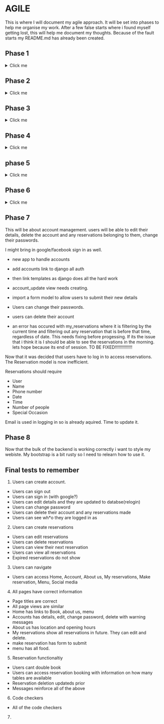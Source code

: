 # AGILE

This is where I will document my agile approach. It will be set into phases to help me organise my work. After a few false starts where i found myself getting lost, this will help me document my thoughts. Because of the fault starts my README.md has already been created. 

## Phase 1

<details>
<summary>Click me</summary>

- Setup repo.
- Create Django project.
- Install basic dependencies and add to requirements.
- Create procfile to deploy to Heroku.
- Create app on Heroku.
- Link GitHub repo to Heroku app.
- Test to deploy working project ASAP.
- Document project creation and deployment.
- Perform design thinking exercise for features to include in project.
- Add user stories to readme.
- Add wireframes to readme.
- Mock up initial database design and document in readme.
- List and link technologies used in readme.
- Learn to use GitHub projects. Create user stories.

Still to do:
- Identify a colour schema to use in the site

![Phase1](docs/agile/phase1.png)

</details>

## Phase 2

<details>
<summary>Click me</summary>

Focus for the next session is to do with setting up templates to have a view of the home page. As well as this I will create my user stories in github projects for Phase 1, phase 2 and my overall User Stories to outline the project. 

- Setup base.html.
- create separate components for site such as head, header, navbar, footer in a subfolder to inject into base.html.
- Setup index page in home app.
- Build navigation.
- Set up styling basics and check with deployed Heroku app.

![Phase2](docs/agile/phase2.png)

With the templates linked, CSS and JS loading in the deployed version its time to make some models. Reservations will be first. 

</details>

## Phase 3

<details>
<summary>Click me</summary>

Focus for Phase 3 is creating a reservations model. I need a form for users to submit their reservations times. This needs to be saved to the database. I would like to create authentication but I need to research this a bit more as my understanding isnt quite where I would like it to be.

- forms needed for reservation submited
- model 
- views
- urls 

Now that I have a form to submit, a database to save the information and the admin panel is styled nicely. We need to add validation to the submittable form.

- Opening hours and 15 minute intervals
- Date that hasnt happened yet
- Number of people capped at 8 
- Phone numnber is a number 

The next step is to make sure that users cant double book. I will have to create a model for tables and connected them to bookings. This will be done at a later phase.

![Phase3](docs/agile/phase3.png)
</details>

## Phase 4

<details>
<summary>Click me</summary>

Now that users can submit a reservation and it is saved to the database. I think navigation around the website will speed up processes. Time to fix the nav bar to include *Home, Make a Reservation, Login, Logout, SignUp, menu, about us.

I havent decided if logging in is actually necessary for this project as users can just get email confirmation of the booking. If users dont need to login then a cancellation/alteration page will be added for users to engage with. This means that the reservations will need a unique code for users to edit their information. 

The navbar has been set up with links to the homepage, make a reservation, about us and menu. Now for the social media icons to be linked to social accounts. 

I have decided to implement a login user function so the navbar will be updated with these once it is done. At this point the social media icons will be implemented into the footer. 

![Phase4](docs/agile/phase4.png)

</details>

## phase 5 

<details>
<summary>Click me</summary>

This will be about user authentication using django AllAuth.

- Install `allauth` package.
- Add allauth to installed applications in settings.py.
- Add login/logout redirects back to index page.
- Perform migrations.
- Adapt navigation bar using Django Templates to to give registered/unregistered site users different menu options
- reservations can only be made by authenticated users. 
- Now the user needs to be linked with any reservation they make. simple edit to reservation model and views.
- This caused problems with the database so changed to sqlite3 adn remigrated.
- now to create users, reservation(That are hopefully linked to users) and create html that shows a logged in users reservations.
- Now to link the my_reservations page into the nav bar for authenticated users.

![Phase5](docs/agile/phase5.png)

Now that users can authories themselves and they are connected to their reservations. Users now need to be able to updated or cancel a reservation if necessary. 

</details>

## Phase 6

<details>
<summary>Click me</summary>

- Logged in users can access their reservations using my_reservations.
- Next to the reservations should be a button called edit that brings them to an edit reservations form.
- Another button called delete reservation should be next to that which removes the reservations entirely.
- Users need access to only their reservations.

After creating the edit form reponse an error was thrown. Apparently i need a modelform to handle the data instead of a normal form as i am accessing the database. modelforms need a meta class. 

- Now that users can edit their reservations they need to be able to delete them.

- Users need to be able to see their reservations in date/time order on their reservation page
This was a simple edit to my_reservations view. I ran into trouble understanding the difference between the models and the variables as i had called them similar things. Time to start planning names a bit more clearly. 

- Users can view their next reservation on the homepage if logged in. 

![Phase6](docs/agile/phase6.png)

This phase was a great way to manipulate database models and display data in html pages.

- I also need to check that the reservations update when their latest reservation time is passed. 

</details>

## Phase 7 

This will be about account management. users will be able to edit their details, delete the account and any reservations belonging to them, change their passwords.

I might bring in google/facebook sign in as well. 

- new app to handle accounts
- add accounts link to django all auth
- then link templates as django does all the hard work

- account_update view needs creating.
- import a form model to allow users to submit their new details
- Users can change their passwords.
- users can delete their account

- an error has occured with my_reservations where it is filtering by the current time and filtering out any reservation that is before that time, regardless of date. This needs fixing before progessing. If its the issue that i think it is I should be able to see the reservations in the morning. lets hope because its end of session. TO BE FIXED!!!!!!!!!!!!!!


Now that it was decided that users have to log in to access reservations. The Reservation model is now inefficient.

Reservations should require 
- User 
- Name 
- Phone number
- Date
- Time
- Number of people
- Special Occasion

Email is used in logging in so is already aquired. Time to update it. 

## Phase 8

Now that the bulk of the backend is working correctly i want to style my webiste. My bootstrap is a bit rusty so I need to relearn how to use it. 

## Final tests to remember 

1. Users can create account.

- Users can sign out  
- Users can sign in (with google?)
- Users can edit details and they are updated to databse(relogin)  
- Users can change password  
- Users can delete their account and any reservations made  
- Users can see wh*o they are logged in as  

2. Users can create reservations 

- Users can edit reservations
- Users can delete reservations
- Users can view their next reservation
- Users can view all reservations 
- Expired reservations do not show

3. Users can navigate

- Users can access Home, Account, About us, My reservations, Make reservation, Menu, Social media

4. All pages have correct information

-  Page titles are correct
-  All page views are similar
-  Home has links to Book, about us, menu
-  Accounts has details, edit, change password, delete with warning messages
-  About us has location and opening hours 
-  My reservations show all reservations in future. They can edit and delete.
-  make reservation has form to submit
-  menu has all food. 

5. Reservation functionaltiy
- Users cant double book
- Users can access reservation booking with information on how many tables are available
- Reservation deletion updateds prior
- Messages reinforce all of the above

6. Code checkers 
- All of the code checkers 

7. 